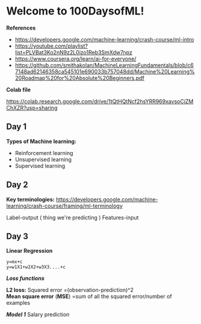# Welcome to 100DaysofML!
**References**
 - https://developers.google.com/machine-learning/crash-course/ml-intro
 - https://youtube.com/playlist?list=PLVBat3Ko2nN9z2L0izo1Reb3SmXdw7npz
 - https://www.coursera.org/learn/ai-for-everyone/
 - https://github.com/smithakolan/MachineLearningFundamentals/blob/c67148ad62146358ca545101e690033b757048dd/Machine%20Learning%20Roadmap%20for%20Absolute%20Beginners.pdf
 
**Colab file**

https://colab.research.google.com/drive/1tQtHQtNcf2hsYRR969xavsoCjZMChXZR?usp=sharing


## Day 1
**Types of Machine learning:**

 - Reinforcement learning
 - Unsupervised learning
 - Supervised learning

## Day 2
**Key terminologies:**
https://developers.google.com/machine-learning/crash-course/framing/ml-terminology

Label-output ( thing we're predicting )
Features-input

## Day 3
**Linear Regression**

    y=mx+c
    y=w1X1+w2X2+w3X3....+c

 ***Loss functions***
 
 **L2 loss:**
 Squared error
    =(observation-prediction)^2  
**Mean square error** (**MSE**)
    =sum of all the squared error/number of examples
    
***Model 1***
Salary prediction

